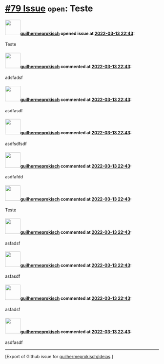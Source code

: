 # [\#79 Issue](https://github.com/guilhermeprokisch/ideias/issues/79) `open`: Teste

#### <img src="https://avatars.githubusercontent.com/u/12011070?u=f18e95eceaa97f69b9d0c5a06270d7bdfbc44b5a&v=4" width="50">[guilhermeprokisch](https://github.com/guilhermeprokisch) opened issue at [2022-03-13 22:43](https://github.com/guilhermeprokisch/ideias/issues/79):

Teste

#### <img src="https://avatars.githubusercontent.com/u/12011070?u=f18e95eceaa97f69b9d0c5a06270d7bdfbc44b5a&v=4" width="50">[guilhermeprokisch](https://github.com/guilhermeprokisch) commented at [2022-03-13 22:43](https://github.com/guilhermeprokisch/ideias/issues/79#issuecomment-1066197757):

adsfadsf

#### <img src="https://avatars.githubusercontent.com/u/12011070?u=f18e95eceaa97f69b9d0c5a06270d7bdfbc44b5a&v=4" width="50">[guilhermeprokisch](https://github.com/guilhermeprokisch) commented at [2022-03-13 22:43](https://github.com/guilhermeprokisch/ideias/issues/79#issuecomment-1066198613):

asdfasdf

#### <img src="https://avatars.githubusercontent.com/u/12011070?u=f18e95eceaa97f69b9d0c5a06270d7bdfbc44b5a&v=4" width="50">[guilhermeprokisch](https://github.com/guilhermeprokisch) commented at [2022-03-13 22:43](https://github.com/guilhermeprokisch/ideias/issues/79#issuecomment-1066200540):

asdfsdfsdf

#### <img src="https://avatars.githubusercontent.com/u/12011070?u=f18e95eceaa97f69b9d0c5a06270d7bdfbc44b5a&v=4" width="50">[guilhermeprokisch](https://github.com/guilhermeprokisch) commented at [2022-03-13 22:43](https://github.com/guilhermeprokisch/ideias/issues/79#issuecomment-1066201185):

asdfafdd

#### <img src="https://avatars.githubusercontent.com/u/12011070?u=f18e95eceaa97f69b9d0c5a06270d7bdfbc44b5a&v=4" width="50">[guilhermeprokisch](https://github.com/guilhermeprokisch) commented at [2022-03-13 22:43](https://github.com/guilhermeprokisch/ideias/issues/79#issuecomment-1066201839):

Teste

#### <img src="https://avatars.githubusercontent.com/u/12011070?u=f18e95eceaa97f69b9d0c5a06270d7bdfbc44b5a&v=4" width="50">[guilhermeprokisch](https://github.com/guilhermeprokisch) commented at [2022-03-13 22:43](https://github.com/guilhermeprokisch/ideias/issues/79#issuecomment-1066203324):

asfadsf

#### <img src="https://avatars.githubusercontent.com/u/12011070?u=f18e95eceaa97f69b9d0c5a06270d7bdfbc44b5a&v=4" width="50">[guilhermeprokisch](https://github.com/guilhermeprokisch) commented at [2022-03-13 22:43](https://github.com/guilhermeprokisch/ideias/issues/79#issuecomment-1066204035):

asfasdf

#### <img src="https://avatars.githubusercontent.com/u/12011070?u=f18e95eceaa97f69b9d0c5a06270d7bdfbc44b5a&v=4" width="50">[guilhermeprokisch](https://github.com/guilhermeprokisch) commented at [2022-03-13 22:43](https://github.com/guilhermeprokisch/ideias/issues/79#issuecomment-1066204723):

asfadsf

#### <img src="https://avatars.githubusercontent.com/u/12011070?u=f18e95eceaa97f69b9d0c5a06270d7bdfbc44b5a&v=4" width="50">[guilhermeprokisch](https://github.com/guilhermeprokisch) commented at [2022-03-13 22:43](https://github.com/guilhermeprokisch/ideias/issues/79#issuecomment-1066205445):

asdfasdf


-------------------------------------------------------------------------------



[Export of Github issue for [guilhermeprokisch/ideias](https://github.com/guilhermeprokisch/ideias).]
